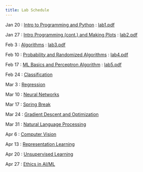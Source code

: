 ```yaml
---
title: Lab Schedule
---
```


Jan 20
: [Intro to Programming and Python](https://colab.research.google.com/drive/1N6QhRX_0AGFINkYDwXWO8QtiWJrTCzCy?usp=sharing)
  : [lab1.pdf](https://drive.google.com/file/d/1-ZCVnDgR7MNeJhjGkTu6C9iPGbqM_Hib/view?usp=sharing)

Jan 27
: [Intro Programming (cont.) and Making Plots](https://colab.research.google.com/drive/12IAow8oi-1_Lgxtfz0_pZyhgy06hrT1U?usp=sharing)
  : [lab2.pdf](https://drive.google.com/file/d/1S99ANhfWaFJ2j3q15Zyf6b2VWeN7houY/view?usp=sharing)

Feb 3
: [Algorithms](https://colab.research.google.com/drive/1S9gvJ4Y8y-30x3e41zcTtMVz8roKA8d9?usp=sharing)
  : [lab3.pdf](https://drive.google.com/file/d/1K3IExJTNH9aG7s5sz_mD8QGlRW9-XXEC/view?usp=sharing)

Feb 10
: [Probability and Randomized Algorithms](https://colab.research.google.com/drive/1w6zklbTwj3AsWT0BbLU5Hl7TiAAzoZsO?usp=sharing)
  : [lab4.pdf](https://drive.google.com/file/d/1ADf1ravijfbiEvqpKi3uanx04LaNu3s3/view?usp=sharing)

Feb 17
: [ML Basics and Perceptron Algorithm](https://colab.research.google.com/drive/1jJKefgraVb_YU6XqBawxnnjUfavcTMVe?usp=sharing)
  : [lab5.pdf](https://drive.google.com/file/d/1Shdge8Zx7jdV5irf1P8lillYqgQS8XHW/view?usp=sharing)

Feb 24
: [Classification](#)

Mar 3
: [Regression](#)

Mar 10
: [Neural Networks](#)

Mar 17
: [Spring Break](#)

Mar 24
: [Gradient Descent and Optimization](#)

Mar 31
: [Natural Language Processing](#)

Apr 6
: [Computer Vision](#)

Apr 13
: [Representation Learning](#)

Apr 20
: [Unsupervised Learning](#)

Apr 27
: [Ethics in AI/ML](#)
